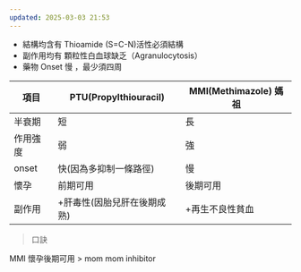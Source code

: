 ```yaml
---
updated: 2025-03-03 21:53
---
```

- 結構均含有 Thioamide (S=C-N)活性必須結構
- 副作用均有 顆粒性白血球缺乏（Agranulocytosis）
- 藥物 Onset 慢 ，最少須四周

| 項目    | PTU(Propylthiouracil) | MMI(Methimazole) 媽祖 |
| ----- | --------------------- | ------------------- |
| 半衰期   | 短                     | 長                   |
| 作用強度  | 弱                     | 強                   |
| onset | 快(因為多抑制一條路徑)          | 慢                   |
| 懷孕    | 前期可用                  | 後期可用                |
| 副作用   | +肝毒性(因胎兒肝在後期成熟)       | +再生不良性貧血            |

> 口訣

MMI 懷孕後期可用 > mom mom inhibitor
